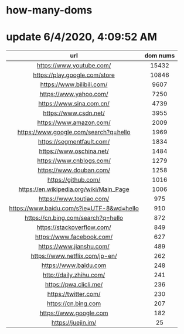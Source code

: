 # how-many-doms

# update 6/4/2020, 4:09:52 AM

url | dom nums
:-: | :-:
https://www.youtube.com/ | 15432
https://play.google.com/store | 10846
https://www.bilibili.com/ | 9607
https://www.yahoo.com/ | 7250
https://www.sina.com.cn/ | 4739
https://www.csdn.net/ | 3955
https://www.amazon.com/ | 2009
https://www.google.com/search?q=hello | 1969
https://segmentfault.com/ | 1834
https://www.oschina.net/ | 1484
https://www.cnblogs.com/ | 1279
https://www.douban.com/ | 1258
https://github.com/ | 1016
https://en.wikipedia.org/wiki/Main_Page | 1006
https://www.toutiao.com/ | 975
https://www.baidu.com/s?ie=UTF-8&wd=hello | 910
https://cn.bing.com/search?q=hello | 872
https://stackoverflow.com/ | 849
https://www.facebook.com/ | 627
https://www.jianshu.com/ | 489
https://www.netflix.com/jp-en/ | 262
https://www.baidu.com | 248
http://daily.zhihu.com/ | 241
https://pwa.clicli.me/ | 236
https://twitter.com/ | 230
https://cn.bing.com | 207
https://www.google.com | 182
https://juejin.im/ | 25
